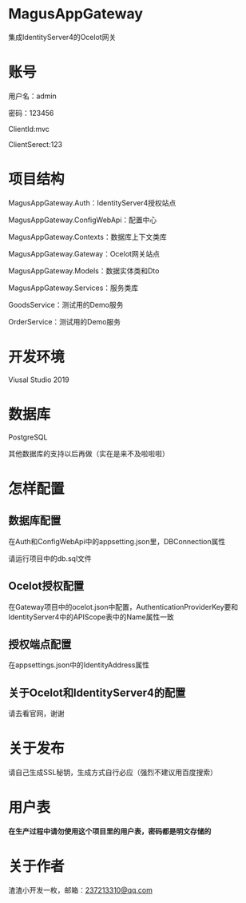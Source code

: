 # MagusAppGateway
集成IdentityServer4的Ocelot网关

# 账号
用户名：admin   

密码：123456   

ClientId:mvc   

ClientSerect:123   

# 项目结构
MagusAppGateway.Auth：IdentityServer4授权站点   

MagusAppGateway.ConfigWebApi：配置中心   

MagusAppGateway.Contexts：数据库上下文类库   

MagusAppGateway.Gateway：Ocelot网关站点   

MagusAppGateway.Models：数据实体类和Dto   

MagusAppGateway.Services：服务类库   

GoodsService：测试用的Demo服务   

OrderService：测试用的Demo服务   


# 开发环境
Viusal Studio 2019

# 数据库
PostgreSQL   

其他数据库的支持以后再做（实在是来不及啦啦啦）

# 怎样配置
## 数据库配置
在Auth和ConfigWebApi中的appsetting.json里，DBConnection属性   

请运行项目中的db.sql文件   

## Ocelot授权配置
在Gateway项目中的ocelot.json中配置，AuthenticationProviderKey要和IdentityServer4中的APIScope表中的Name属性一致   

## 授权端点配置
在appsettings.json中的IdentityAddress属性   

## 关于Ocelot和IdentityServer4的配置
请去看官网，谢谢   


# 关于发布
请自己生成SSL秘钥，生成方式自行必应（强烈不建议用百度搜索）   

# 用户表
__在生产过程中请勿使用这个项目里的用户表，密码都是明文存储的__

# 关于作者
渣渣小开发一枚，邮箱：237213310@qq.com